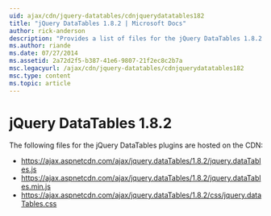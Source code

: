 ```yaml
---
uid: ajax/cdn/jquery-datatables/cdnjquerydatatables182
title: "jQuery DataTables 1.8.2 | Microsoft Docs"
author: rick-anderson
description: "Provides a list of files for the jQuery DataTables 1.8.2 plugins that are hosted on the CDN."
ms.author: riande
ms.date: 07/27/2014
ms.assetid: 2a72d2f5-b387-41e6-9807-21f2ec8c2b7a
msc.legacyurl: /ajax/cdn/jquery-datatables/cdnjquerydatatables182
msc.type: content
ms.topic: article
---
```

# jQuery DataTables 1.8.2

The following files for the jQuery DataTables plugins are hosted on the CDN:

- https://ajax.aspnetcdn.com/ajax/jquery.dataTables/1.8.2/jquery.dataTables.js
- https://ajax.aspnetcdn.com/ajax/jquery.dataTables/1.8.2/jquery.dataTables.min.js
- https://ajax.aspnetcdn.com/ajax/jquery.dataTables/1.8.2/css/jquery.dataTables.css

